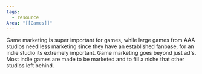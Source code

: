 ```yaml
---
tags:
  - resource
Area: "[[Games]]"
---
```

Game marketing is super important for games, while large games from AAA studios need less marketing since they have an established fanbase, for an indie studio its extremely important. Game marketing goes beyond just ad's. Most indie games are made to be marketed and to fill a niche that other studios left behind.